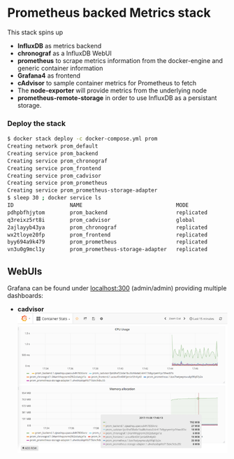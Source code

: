 # Prometheus backed Metrics stack

This stack spins up
 - **InfluxDB** as metrics backend
 - **chronograf** as a InfluxDB WebUI
 - **prometheus** to scrape metrics information from the docker-engine and generic container information
 - **Grafana4** as frontend
 - **cAdvisor** to sample container metrics for Prometheus to fetch
 - The **node-exporter** will provide metrics from the underlying node
 - **prometheus-remote-storage** in order to use InfluxDB as a persistant storage.


### Deploy the stack

```bash
$ docker stack deploy -c docker-compose.yml prom
Creating network prom_default
Creating service prom_backend
Creating service prom_chronograf
Creating service prom_frontend
Creating service prom_cadvisor
Creating service prom_prometheus
Creating service prom_prometheus-storage-adapter
$ sleep 30 ; docker service ls
ID                  NAME                              MODE                REPLICAS            IMAGE                                         PORTS
pdhpbfhjytom        prom_backend                      replicated          1/1                 qnib/plain-influxdb:1.3.7                     *:2003->2003/tcp,*:4242->4242/tcp,*:8086->8086/tcp
q3reixz5rt8i        prom_cadvisor                     global              1/1                 google/cadvisor:latest
2ajlayyb43ya        prom_chronograf                   replicated          1/1                 qnib/plain-chronograf:0.1.3.7                 *:8888->8888/tcp
wx2tloye20fp        prom_frontend                     replicated          1/1                 qnib/plain-grafana4:4.6.1-4                    *:3000->3000/tcp
byy694a9k479        prom_prometheus                   replicated          1/1                 qnib/plain-prometheus:latest                  *:9090->9090/tcp
vn3u0g9mcl1y        prom_prometheus-storage-adapter   replicated          1/1                 qnib/plain-prometheus-remote-storage:latest
```

## WebUIs

Grafana can be found under [localhost:300](http//localhost:3000) (admin/admin) providing multiple dashboards:

- **cadvisor** ![](./pics/grafana_container_stats.png)
